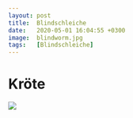 ```yaml
---
layout: post
title:  Blindschleiche
date:   2020-05-01 16:04:55 +0300
image:  blindworm.jpg
tags:   [Blindschleiche]
---
```

# Kröte

![]({{site.baseurl}}/img/00.jpg)
